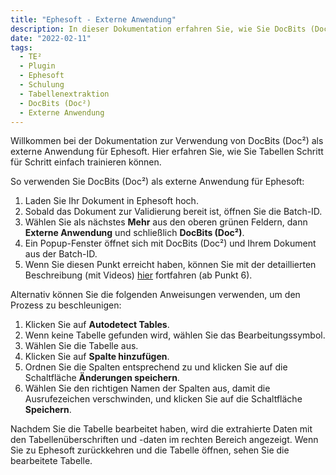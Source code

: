 ```yaml
---
title: "Ephesoft - Externe Anwendung"
description: In dieser Dokumentation erfahren Sie, wie Sie DocBits (Doc²) als externe Anwendung für Ephesoft verwenden können, um Tabellen Schritt für Schritt einfach zu trainieren.
date: "2022-02-11"
tags:
  - TE²
  - Plugin
  - Ephesoft
  - Schulung
  - Tabellenextraktion
  - DocBits (Doc²)
  - Externe Anwendung
---
```


Willkommen bei der Dokumentation zur Verwendung von DocBits (Doc²) als externe Anwendung für Ephesoft. Hier erfahren Sie, wie Sie Tabellen Schritt für Schritt einfach trainieren können.

So verwenden Sie DocBits (Doc²) als externe Anwendung für Ephesoft:

1. Laden Sie Ihr Dokument in Ephesoft hoch.
2. Sobald das Dokument zur Validierung bereit ist, öffnen Sie die Batch-ID.
3. Wählen Sie als nächstes **Mehr** aus den oberen grünen Feldern, dann **Externe Anwendung** und schließlich **DocBits (Doc²)**.
4. Ein Popup-Fenster öffnet sich mit DocBits (Doc²) und Ihrem Dokument aus der Batch-ID.
5. Wenn Sie diesen Punkt erreicht haben, können Sie mit der detaillierten Beschreibung (mit Videos) [hier](/docbits/doc2app/table-train/) fortfahren (ab Punkt 6).

Alternativ können Sie die folgenden Anweisungen verwenden, um den Prozess zu beschleunigen:

1. Klicken Sie auf **Autodetect Tables**.
2. Wenn keine Tabelle gefunden wird, wählen Sie das Bearbeitungssymbol.
3. Wählen Sie die Tabelle aus.
4. Klicken Sie auf **Spalte hinzufügen**.
5. Ordnen Sie die Spalten entsprechend zu und klicken Sie auf die Schaltfläche **Änderungen speichern**.
6. Wählen Sie den richtigen Namen der Spalten aus, damit die Ausrufezeichen verschwinden, und klicken Sie auf die Schaltfläche **Speichern**.

Nachdem Sie die Tabelle bearbeitet haben, wird die extrahierte Daten mit den Tabellenüberschriften und -daten im rechten Bereich angezeigt. Wenn Sie zu Ephesoft zurückkehren und die Tabelle öffnen, sehen Sie die bearbeitete Tabelle.